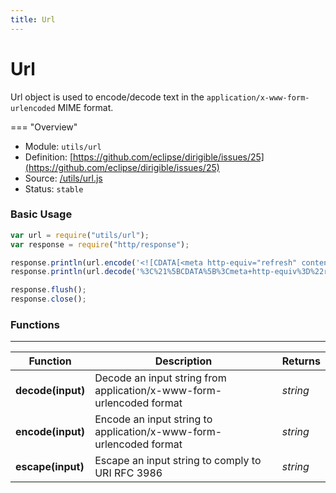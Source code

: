 ```yaml
---
title: Url
---
```


Url
===

Url object is used to encode/decode text in the `application/x-www-form-urlencoded` MIME format.

=== "Overview"
- Module: `utils/url`
- Definition: [https://github.com/eclipse/dirigible/issues/25](https://github.com/eclipse/dirigible/issues/25)
- Source: [/utils/url.js](https://github.com/eclipse/dirigible/blob/master/components/api-utils/src/main/resources/META-INF/dirigible/utils/url.js)
- Status: `stable`


### Basic Usage

```javascript
var url = require("utils/url");
var response = require("http/response");

response.println(url.encode('<![CDATA[<meta http-equiv="refresh" content="0;url=javascript:document.vulnerable=true;">]]>'));
response.println(url.decode('%3C%21%5BCDATA%5B%3Cmeta+http-equiv%3D%22refresh%22+content%3D%220%3Burl%3Djavascript%3Adocument.vulnerable%3Dtrue%3B%22%3E%5D%5D%3E'));

response.flush();
response.close();
```


### Functions

---

Function     | Description | Returns
------------ | ----------- | --------
**decode(input)**   | Decode an input string from application/x-www-form-urlencoded format | *string*
**encode(input)**   | Encode an input string to application/x-www-form-urlencoded format | *string*
**escape(input)**   | Escape an input string to comply to URI RFC 3986 | *string*
